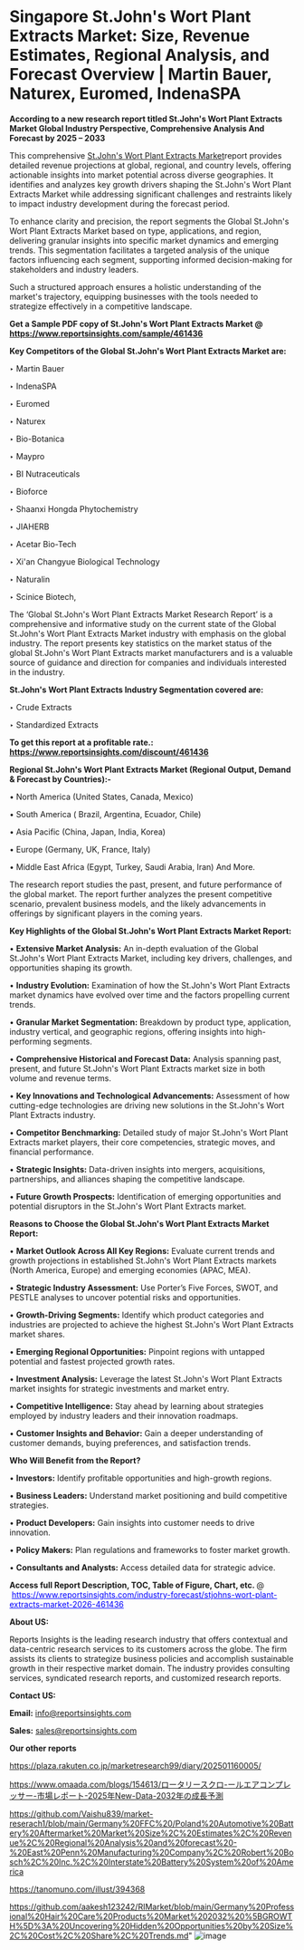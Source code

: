 # Singapore St.John's Wort Plant Extracts Market: Size, Revenue Estimates, Regional Analysis, and Forecast Overview | Martin Bauer, Naturex, Euromed, IndenaSPA

<strong>According to a new research report titled St.John's Wort Plant Extracts Market Global Industry Perspective, Comprehensive Analysis And Forecast by 2025 – 2033</strong>

This comprehensive <a href=https://www.reportsinsights.com/sample/461436>St.John's Wort Plant Extracts Market</a>report provides detailed revenue projections at global, regional, and country levels, offering actionable insights into market potential across diverse geographies. It identifies and analyzes key growth drivers shaping the St.John's Wort Plant Extracts Market while addressing significant challenges and restraints likely to impact industry development during the forecast period.

To enhance clarity and precision, the report segments the Global St.John's Wort Plant Extracts Market based on type, applications, and region, delivering granular insights into specific market dynamics and emerging trends. This segmentation facilitates a targeted analysis of the unique factors influencing each segment, supporting informed decision-making for stakeholders and industry leaders.

Such a structured approach ensures a holistic understanding of the market's trajectory, equipping businesses with the tools needed to strategize effectively in a competitive landscape.

<strong>Get a Sample PDF copy of St.John's Wort Plant Extracts Market </strong><strong>@<a href=https://www.reportsinsights.com/sample/461436 style=color:#0000ff;> https://www.reportsinsights.com/sample/461436</a></strong></font>

<strong>Key Competitors of the Global St.John's Wort Plant Extracts Market are:</strong>

‣ Martin Bauer

‣ IndenaSPA

‣ Euromed

‣ Naturex

‣ Bio-Botanica

‣ Maypro

‣ BI Nutraceuticals

‣ Bioforce

‣ Shaanxi Hongda Phytochemistry

‣ JIAHERB

‣ Acetar Bio-Tech

‣ Xi'an Changyue Biological Technology

‣ Naturalin

‣ Scinice Biotech,

The ‘Global St.John's Wort Plant Extracts Market Research Report’ is a comprehensive and informative study on the current state of the Global St.John's Wort Plant Extracts Market industry with emphasis on the global industry. The report presents key statistics on the market status of the global St.John's Wort Plant Extracts market manufacturers and is a valuable source of guidance and direction for companies and individuals interested in the industry.

<strong>St.John's Wort Plant Extracts Industry Segmentation covered are:</strong>

‣ Crude Extracts

‣ Standardized Extracts

<strong>To get this report at a profitable rate.: <a href=https://www.reportsinsights.com/discount/461436 style=color:#0000ff;>https://www.reportsinsights.com/discount/461436</a></strong></font>

<strong>Regional St.John's Wort Plant Extracts Market (Regional Output, Demand &amp; Forecast by Countries):-</strong>

• North America (United States, Canada, Mexico)

• South America ( Brazil, Argentina, Ecuador, Chile)

• Asia Pacific (China, Japan, India, Korea)

• Europe (Germany, UK, France, Italy)

• Middle East Africa (Egypt, Turkey, Saudi Arabia, Iran) And More.

The research report studies the past, present, and future performance of the global market. The report further analyzes the present competitive scenario, prevalent business models, and the likely advancements in offerings by significant players in the coming years.

<strong>Key Highlights of the Global St.John's Wort Plant Extracts Market Report:</strong>

• <strong>Extensive Market Analysis:</strong> An in-depth evaluation of the Global St.John's Wort Plant Extracts Market, including key drivers, challenges, and opportunities shaping its growth.

• <strong>Industry Evolution:</strong> Examination of how the St.John's Wort Plant Extracts market dynamics have evolved over time and the factors propelling current trends.

• <strong>Granular Market Segmentation:</strong> Breakdown by product type, application, industry vertical, and geographic regions, offering insights into high-performing segments.

• <strong>Comprehensive Historical and Forecast Data:</strong> Analysis spanning past, present, and future St.John's Wort Plant Extracts market size in both volume and revenue terms.

• <strong>Key Innovations and Technological Advancements:</strong> Assessment of how cutting-edge technologies are driving new solutions in the St.John's Wort Plant Extracts industry.

• <strong>Competitor Benchmarking:</strong> Detailed study of major St.John's Wort Plant Extracts market players, their core competencies, strategic moves, and financial performance.

• <strong>Strategic Insights:</strong> Data-driven insights into mergers, acquisitions, partnerships, and alliances shaping the competitive landscape.

• <strong>Future Growth Prospects:</strong> Identification of emerging opportunities and potential disruptors in the St.John's Wort Plant Extracts market.

<strong>Reasons to Choose the Global St.John's Wort Plant Extracts Market Report:</strong>

• <strong>Market Outlook Across All Key Regions:</strong> Evaluate current trends and growth projections in established St.John's Wort Plant Extracts markets (North America, Europe) and emerging economies (APAC, MEA).

• <strong>Strategic Industry Assessment:</strong> Use Porter’s Five Forces, SWOT, and PESTLE analyses to uncover potential risks and opportunities.

• <strong>Growth-Driving Segments:</strong> Identify which product categories and industries are projected to achieve the highest St.John's Wort Plant Extracts market shares.

• <strong>Emerging Regional Opportunities:</strong> Pinpoint regions with untapped potential and fastest projected growth rates.

• <strong>Investment Analysis:</strong> Leverage the latest St.John's Wort Plant Extracts market insights for strategic investments and market entry.

• <strong>Competitive Intelligence:</strong> Stay ahead by learning about strategies employed by industry leaders and their innovation roadmaps.

• <strong>Customer Insights and Behavior:</strong> Gain a deeper understanding of customer demands, buying preferences, and satisfaction trends.

<strong>Who Will Benefit from the Report?</strong>

• <strong>Investors:</strong> Identify profitable opportunities and high-growth regions.

• <strong>Business Leaders:</strong> Understand market positioning and build competitive strategies.

• <strong>Product Developers:</strong> Gain insights into customer needs to drive innovation.

• <strong>Policy Makers:</strong> Plan regulations and frameworks to foster market growth.

• <strong>Consultants and Analysts:</strong> Access detailed data for strategic advice.
</ul>
<strong>Access full Report Description, TOC, Table of Figure, Chart, etc. </strong>@  <a href=https://www.reportsinsights.com/industry-forecast/stjohns-wort-plant-extracts-market-2026-461436 style=color:#0000ff;>https://www.reportsinsights.com/industry-forecast/stjohns-wort-plant-extracts-market-2026-461436</a></font>

<strong><strong>About US</strong>:</strong>

Reports Insights is the leading research industry that offers contextual and data-centric research services to its customers across the globe. The firm assists its clients to strategize business policies and accomplish sustainable growth in their respective market domain. The industry provides consulting services, syndicated research reports, and customized research reports.

<strong>Contact US:</strong>

<p class=""""><b>Email:</b> <a href=mailto:info@reportsinsights.com>info@reportsinsights.com</a></p>
<p class=""""><b>Sales:</b> <a href=mailto:sales@reportsinsights.com>sales@reportsinsights.com</a></p>

<strong>Our other reports</strong>

<a href=https://plaza.rakuten.co.jp/marketresearch99/diary/202501160005/>https://plaza.rakuten.co.jp/marketresearch99/diary/202501160005/</a>

<a href=https://www.omaada.com/blogs/154613/ロータリースクロ-ールエアコンプレッサー-市場レポート-2025年New-Data-2032年の成長予測>https://www.omaada.com/blogs/154613/ロータリースクロ-ールエアコンプレッサー-市場レポート-2025年New-Data-2032年の成長予測</a>

<a href=https://github.com/Vaishu839/market-reserach1/blob/main/Germany%20FFC%20/Poland%20Automotive%20Battery%20Aftermarket%20Market%20Size%2C%20Estimates%2C%20Revenue%2C%20Regional%20Analysis%20and%20forecast%20-%20East%20Penn%20Manufacturing%20Company%2C%20Robert%20Bosch%2C%20Inc.%2C%20Interstate%20Battery%20System%20of%20America>https://github.com/Vaishu839/market-reserach1/blob/main/Germany%20FFC%20/Poland%20Automotive%20Battery%20Aftermarket%20Market%20Size%2C%20Estimates%2C%20Revenue%2C%20Regional%20Analysis%20and%20forecast%20-%20East%20Penn%20Manufacturing%20Company%2C%20Robert%20Bosch%2C%20Inc.%2C%20Interstate%20Battery%20System%20of%20America</a>

<a href=https://tanomuno.com/illust/394368>https://tanomuno.com/illust/394368</a>

<a href=https://github.com/aakesh123242/RIMarket/blob/main/Germany%20Professional%20Hair%20Care%20Products%20Market%202032%20%5BGROWTH%5D%3A%20Uncovering%20Hidden%20Opportunities%20by%20Size%2C%20Cost%2C%20Share%2C%20Trends.md>https://github.com/aakesh123242/RIMarket/blob/main/Germany%20Professional%20Hair%20Care%20Products%20Market%202032%20%5BGROWTH%5D%3A%20Uncovering%20Hidden%20Opportunities%20by%20Size%2C%20Cost%2C%20Share%2C%20Trends.md</a>"
![image](https://github.com/user-attachments/assets/40610391-d780-4fbc-bf21-827ffbc71eed)
